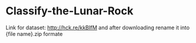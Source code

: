 # Classify-the-Lunar-Rock



Link for dataset: http://hck.re/kkBIfM
and after downloading rename it into {file name}.zip formate
